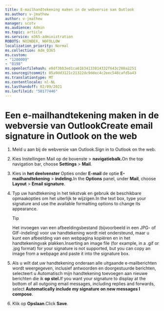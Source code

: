 ```yaml
---
title: E-mailhandtekening maken in de webversie van Outlook
ms.author: v-jmathew
author: v-jmathew
manager: scotv
ms.audience: Admin
ms.topic: article
ms.service: o365-administration
ROBOTS: NOINDEX, NOFOLLOW
localization_priority: Normal
ms.collection: Adm_O365
ms.custom:
- "1200009"
- "8198"
ms.openlocfilehash: e0df3bb3ed1ca61b34133814332f643c280a2251
ms.sourcegitcommit: 05a9dd3121c21322dc9ddec4c2eec548cafd5a43
ms.translationtype: MT
ms.contentlocale: nl-NL
ms.lasthandoff: 02/09/2021
ms.locfileid: "50177446"
---
```

# <a name="create-email-signature-in-outlook-on-the-web"></a><span data-ttu-id="f0026-102">Een e-mailhandtekening maken in de webversie van Outlook</span><span class="sxs-lookup"><span data-stu-id="f0026-102">Create email signature in Outlook on the web</span></span>

1. <span data-ttu-id="f0026-103">Meld u aan bij de webversie van Outlook.</span><span class="sxs-lookup"><span data-stu-id="f0026-103">Sign in to Outlook on the web.</span></span>
2. <span data-ttu-id="f0026-104">Kies Instellingen Mail op de bovenste  >  **navigatiebalk.**</span><span class="sxs-lookup"><span data-stu-id="f0026-104">On the top navigation bar, choose **Settings** > **Mail**.</span></span>
3. <span data-ttu-id="f0026-105">Kies in **het deelvenster** Opties onder **E-mail** de optie **E-mailhandtekening**  >  **indeling.**</span><span class="sxs-lookup"><span data-stu-id="f0026-105">In the **Options** panel, under **Mail**, choose **Layout** > **Email signature**.</span></span>
4. <span data-ttu-id="f0026-106">Typ uw handtekening in het tekstvak en gebruik de beschikbare opmaakopties om het uiterlijk te wijzigen.</span><span class="sxs-lookup"><span data-stu-id="f0026-106">In the text box, type your signature and use the available formatting options to change its appearance.</span></span>

    > [!TIP]
    > <span data-ttu-id="f0026-107">Het invoegen van een afbeeldingsbestand (bijvoorbeeld in een JPG- of GIF-indeling) voor uw handtekening wordt niet ondersteund, maar u kunt een afbeelding van een webpagina kopiëren en in het handtekeningvak plakken.</span><span class="sxs-lookup"><span data-stu-id="f0026-107">Inserting an image file (for example, in a .gif or .jpg format) for your signature is not supported, but you can copy an image from a webpage and paste it into the signature box.</span></span>

5. <span data-ttu-id="f0026-108">Als u wilt dat uw handtekening onderaan alle uitgaande e-mailberichten wordt weergegeven, inclusief antwoorden en doorgestuurde berichten, selecteert u Automatisch mijn handtekening toevoegen aan nieuwe berichten die ik **op stel.**</span><span class="sxs-lookup"><span data-stu-id="f0026-108">If you want your signature to display at the bottom of all outgoing email messages, including replies and forwards, select **Automatically include my signature on new messages I compose**.</span></span>
6. <span data-ttu-id="f0026-109">Klik op **Opslaan**.</span><span class="sxs-lookup"><span data-stu-id="f0026-109">Click **Save**.</span></span>
